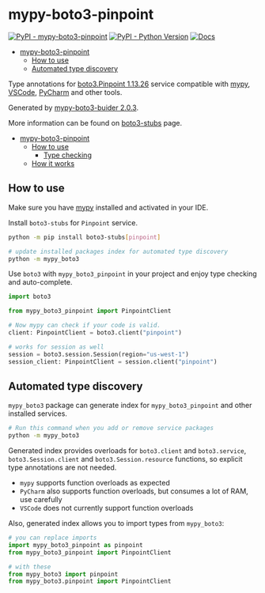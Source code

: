# mypy-boto3-pinpoint

[![PyPI - mypy-boto3-pinpoint](https://img.shields.io/pypi/v/mypy-boto3-pinpoint.svg?color=blue)](https://pypi.org/project/mypy-boto3-pinpoint)
[![PyPI - Python Version](https://img.shields.io/pypi/pyversions/mypy-boto3-pinpoint.svg?color=blue)](https://pypi.org/project/mypy-boto3-pinpoint)
[![Docs](https://img.shields.io/readthedocs/mypy-boto3-builder.svg?color=blue)](https://mypy-boto3-builder.readthedocs.io/)

- [mypy-boto3-pinpoint](#mypy-boto3-pinpoint)
  - [How to use](#how-to-use)
  - [Automated type discovery](#automated-type-discovery)


Type annotations for
[boto3.Pinpoint 1.13.26](https://boto3.amazonaws.com/v1/documentation/api/1.13.26/reference/services/pinpoint.html#Pinpoint) service
compatible with [mypy](https://github.com/python/mypy), [VSCode](https://code.visualstudio.com/),
[PyCharm](https://www.jetbrains.com/pycharm/) and other tools.

Generated by [mypy-boto3-buider 2.0.3](https://github.com/vemel/mypy_boto3_builder).

More information can be found on [boto3-stubs](https://pypi.org/project/boto3-stubs/) page.

- [mypy-boto3-pinpoint](#mypy-boto3-pinpoint)
  - [How to use](#how-to-use)
    - [Type checking](#type-checking)
  - [How it works](#how-it-works)

## How to use

Make sure you have [mypy](https://github.com/python/mypy) installed and activated in your IDE.

Install `boto3-stubs` for `Pinpoint` service.

```bash
python -m pip install boto3-stubs[pinpoint]

# update installed packages index for automated type discovery
python -m mypy_boto3
```

Use `boto3` with `mypy_boto3_pinpoint` in your project and enjoy type checking and auto-complete.

```python
import boto3

from mypy_boto3_pinpoint import PinpointClient

# Now mypy can check if your code is valid.
client: PinpointClient = boto3.client("pinpoint")

# works for session as well
session = boto3.session.Session(region="us-west-1")
session_client: PinpointClient = session.client("pinpoint")

```

## Automated type discovery

`mypy_boto3` package can generate index for `mypy_boto3_pinpoint` and other installed services.

```bash
# Run this command when you add or remove service packages
python -m mypy_boto3
```

Generated index provides overloads for `boto3.client` and `boto3.service`,
`boto3.Session.client` and `boto3.Session.resource` functions,
so explicit type annotations are not needed.

- `mypy` supports function overloads as expected
- `PyCharm` also supports function overloads, but consumes a lot of RAM, use carefully
- `VSCode` does not currently support function overloads

Also, generated index allows you to import types from `mypy_boto3`:

```python
# you can replace imports
import mypy_boto3_pinpoint as pinpoint
from mypy_boto3_pinpoint import PinpointClient

# with these
from mypy_boto3 import pinpoint
from mypy_boto3.pinpoint import PinpointClient
```